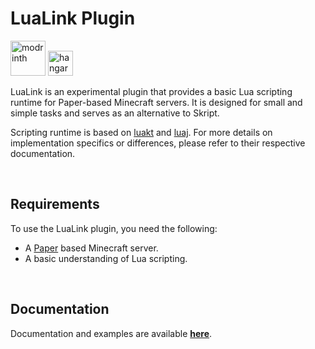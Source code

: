 # LuaLink Plugin
<a href=https://modrinth.com/plugin/lualink><img alt="modrinth" height="56" src="https://cdn.jsdelivr.net/npm/@intergrav/devins-badges@3/assets/cozy/available/modrinth_vector.svg"></a>
<a href=https://hangar.papermc.io/Saturn/LuaLink><img alt="hangar" height="40" src="https://cdn.jsdelivr.net/npm/@intergrav/devins-badges@3/assets/cozy/available/hangar_vector.svg"></a>

LuaLink is an experimental plugin that provides a basic Lua scripting runtime for Paper-based Minecraft servers. It is designed for small and simple tasks and serves as an alternative to Skript.

Scripting runtime is based on [luakt](https://github.com/only52607/luakt) and [luaj](https://github.com/luaj/luaj). For more details on implementation specifics or differences, please refer to their respective documentation.

<br />

## Requirements

To use the LuaLink plugin, you need the following:

- A [Paper](https://papermc.io/) based Minecraft server.
- A basic understanding of Lua scripting.

<br />

## Documentation
Documentation and examples are available **[here](docs/main.md)**.